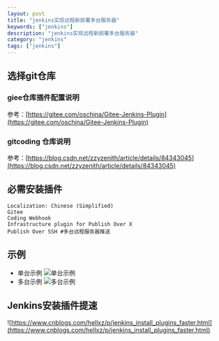 ```yaml
---
layout: post
title: "jenkins实现远程新部署多台服务器"
keywords: ["jenkins"]
description: "jenkins实现远程新部署多台服务器"
category: "jenkins"
tags: ["jenkins"]
---
```


## 选择git仓库
### giee仓库插件配置说明
参考：[https://gitee.com/oschina/Gitee-Jenkins-Plugin](https://gitee.com/oschina/Gitee-Jenkins-Plugin)

### gitcoding 仓库说明
参考：[https://blog.csdn.net/zzyzenith/article/details/84343045](https://blog.csdn.net/zzyzenith/article/details/84343045)

## 必需安装插件
```
Localization: Chinese (Simplified)
Gitee 
Coding Webhook
Infrastructure plugin for Publish Over X
Publish Over SSH #多台远程服务器推送
```

## 示例
* 单台示例
![单台示例](http://img.alibabayun.github.io/2019/07/page1.png)
* 多台示例
![多台示例](http://img.alibabayun.github.io/2019/07/page2.png)

## Jenkins安装插件提速
![https://www.cnblogs.com/hellxz/p/jenkins_install_plugins_faster.html](https://www.cnblogs.com/hellxz/p/jenkins_install_plugins_faster.html)